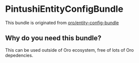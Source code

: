 PintushiEntityConfigBundle
=====================
This bundle is originated from [oro/entity-config-bundle](https://github.com/oroinc/platform/tree/master/src/Oro/Bundle/EntityConfigBundle)

## Why do you need this bundle?

This can be used outside of Oro ecosystem, free of lots of Oro depedencies.
